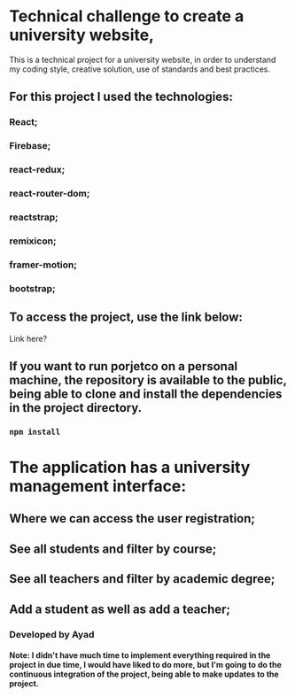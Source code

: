 # Technical challenge to create a university website, 

This is a technical project for a university website, in order to understand my coding style, creative solution, use of standards and best practices.

## For this project I used the technologies:
### React;
### Firebase;
### react-redux;
### react-router-dom;
### reactstrap;
### remixicon;
### framer-motion;
### bootstrap;





## To access the project, use the link below:
 Link here?

## If you want to run porjetco on a personal machine, the repository is available to the public, being able to clone and install the dependencies in the project directory.

### `npm install` 




# The application has a university management interface:
## Where we can access the user registration;
## See all students and filter by course; 
## See all teachers and filter by academic degree;
## Add a student as well as add a teacher;




### Developed by Ayad

#### Note:  I didn't have much time to implement everything required in the project in due time, I would have liked to do more, but I'm going to do the continuous integration of the project, being able to make updates to the project.


